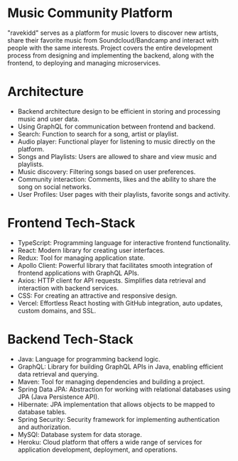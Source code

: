 # Music Community Platform

"ravekidd" serves as a platform for music lovers to discover new artists, share their favorite music from Soundcloud/Bandcamp and interact with people with the same interests. Project covers the entire development process from designing and implementing the backend, along with the frontend, to deploying and managing microservices.
# Architecture

* Backend architecture design to be efficient in storing and processing music and user data.
* Using GraphQL for communication between frontend and backend.
* Search: Function to search for a song, artist or playlist.
* Audio player: Functional player for listening to music directly on the platform.
* Songs and Playlists: Users are allowed to share and view music and playlists.
* Music discovery: Filtering songs based on user preferences.
* Community interaction: Comments, likes and the ability to share the song on social networks.
* User Profiles: User pages with their playlists, favorite songs and activity.

# Frontend Tech-Stack
* TypeScript: Programming language for interactive frontend functionality.
* React: Modern library for creating user interfaces.
* Redux: Tool for managing application state.
* Apollo Client: Powerful library that facilitates smooth integration of frontend applications with GraphQL APIs.
* Axios: HTTP client for API requests. Simplifies data retrieval and interaction with backend services.
* CSS: For creating an attractive and responsive design.
* Vercel: Effortless React hosting with GitHub integration, auto updates, custom domains, and SSL.

# Backend Tech-Stack
* Java: Language for programming backend logic.
* GraphQL: Library for building GraphQL APIs in Java, enabling efficient data retrieval and querying.
* Maven: Tool for managing dependencies and building a project.
* Spring Data JPA: Abstraction for working with relational databases using JPA (Java Persistence API).
* Hibernate: JPA implementation that allows objects to be mapped to database tables.
* Spring Security: Security framework for implementing authentication and authorization.
* MySQl: Database system for data storage.
* Heroku: Cloud platform that offers a wide range of services for application development, deployment, and operations. 
